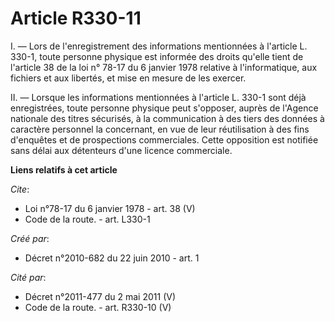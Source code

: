 # Article R330-11

I. ― Lors de l'enregistrement des informations mentionnées à l'article L. 330-1, toute personne physique est informée des
droits qu'elle tient de l'article 38 de la loi n° 78-17 du 6 janvier 1978 relative à l'informatique, aux fichiers et aux
libertés, et mise en mesure de les exercer. 

II. ― Lorsque les informations mentionnées à l'article L. 330-1 sont déjà enregistrées, toute personne physique peut
s'opposer, auprès de l'Agence nationale des titres sécurisés, à la communication à des tiers des données à caractère
personnel la concernant, en vue de leur réutilisation à des fins d'enquêtes et de prospections commerciales. Cette opposition
est notifiée sans délai aux détenteurs d'une licence commerciale.

**Liens relatifs à cet article**

_Cite_:

  - Loi n°78-17 du 6 janvier 1978 - art. 38 (V)
  - Code de la route. - art. L330-1

_Créé par_:

  - Décret n°2010-682 du 22 juin 2010 - art. 1

_Cité par_:

  - Décret n°2011-477 du 2 mai 2011 (V)
  - Code de la route. - art. R330-10 (V)
